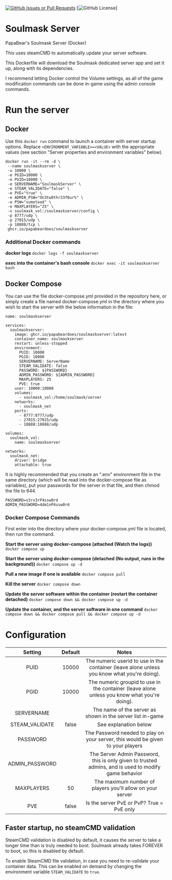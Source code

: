 [![GitHub Issues or Pull Requests](https://img.shields.io/github/issues/papabeardoes/soulmask-server)](https://github.com/PapaBearDoes/soulmask-server/issues)
[![GitHub License](https://img.shields.io/github/license/papabeardoes/soulmask-server)]

# Soulmask Server
PapaBear's Soulmask Server (Docker)

This uses steamCMD to automatically update your server software.

This Dockerfile will download the Soulmask dedicated server app and set it up, along with its dependencies.

I recommend letting Docker control the Volume settings, as all of the game modification commands can be done in-game using the admin console commands.

# Run the server
## Docker
Use this `docker run` command to launch a container with server startup options.
Replace `<ENVIRONMENT_VARIABLE>=<VALUE>` with the appropriate values (see section "Server properties and environment variables" below).

```
docker run -it --rm -d \
 --name soulmaskserver \
 -u 10000 \
 -e PGID=10000 \
 -e PUID=10000 \
 -e SERVERNAME="SoulmaskServer" \
 -e STEAM_VALIDATE="false" \
 -e PVE="true" \
 -e ADMIN_PSW="On3tw0thr33f0ur%" \
 -e PSW="sumotoad" \
 -e MAXPLAYERS="25" \
 -v soulmask_vol:/soulmaskserver/config \
 -p 8777/udp \
 -p 27015/udp \
 -p 18888/tcp \
 ghcr.io/papabeardoes/soulmaskserver
```

### Additional Docker commands

**docker logs**
`docker logs -f soulmaskserver`

**exec into the container's bash console**
`docker exec -it soulmaskserver bash`

## Docker Compose
You can use the file docker-compose.yml provided in the repository here, or simply create a file named docker-compose.yml in the directory where you wish to start the server with the below information in the file:

```
name: soulmaskserver

services:
  soulmaskserver:
    image: ghcr.io/papabeardoes/soulmaskserver:latest
    container_name: soulmaskserver
    restart: unless-stopped
    environment:
      PUID: 10000
      PGID: 10000
      SERVERNAME: ServerName
      STEAM_VALIDATE: false
      PASSWORD: ${PASSWORD}
      ADMIN_PASSWORD: ${ADMIN_PASSWORD}
      MAXPLAYERS: 25
      PVE: true
    user: 10000:10000
    volumes:
      - soulmask_vol:/home/soulmask/server
    networks:
      - soulmask_net
    ports:
      - 8777:8777/udp
      - 27015:27015/udp
      - 18888:18888/udp

volumes:
  soulmask_vol:
    name: soulmaskserver

networks:
  soulmask_net:
    driver: bridge
    attachable: true
```

It is highly recommended that you create an ".env" environment file in the same directory (which will be read into the docker-compose file as variables), put your passwords for the server in that file, and then chmod the file to 644.

```
PASSWORD=s3rv3rP4ssw0rd
ADMIN_PASSWORD=4dm1nP4ssw0rd
```

### Docker Compose Commands
First enter into the directory where your docker-compose.yml file is located, then run the command.

**Start the server using docker-compose (attached (Watch the logs))**
`docker compose up`

**Start the server using docker-compose (detached (No output, runs in the background))**
`docker compose up -d`

**Pull a new image if one is available**
`docker compose pull`

**Kill the server**
`docker compose down`

**Update the server software within the container (restart the container detached)**
`docker compose down && docker compose up -d`

**Update the container, and the server software in one command**
`docker compose down && docker compose pull && docker compose up -d`

# Configuration
###
| Setting | Default | Notes |
| :-----: | :-----: | :---: |
| PUID | 10000 | The numeric userid to use in the container (leave alone unless you know what you're doing). |
| PGID | 10000 | The numeric groupid to use in the container (leave alone unless you know what you're doing). |
| SERVERNAME |  | The name of the server as shown in the server list in-game |
| STEAM_VALIDATE | false | See explanation below |
| PASSWORD |  | The Password needed to play on your server, this would be given to your players |
| ADMIN_PASSWORD | | The Server Admin Password, this is only given to trusted admins, and is used to modify game behavior |
| MAXPLAYERS | 50 | The maximum number of players you'll allow on your server |
| PVE | false | Is the server PvE or PvP? True = PvE only |

## Faster startup, no steamCMD validation
SteamCMD validation is disabled by default, it causes the server to take a longer time than is truly needed to boot. Soulmask already takes FOREVER to boot, so this is disabled by default.

To enable SteamCMD file validation, in case you need to re-validate your container data. This can be enabled on demand by changing the environment variable `STEAM_VALIDATE` to `true`.